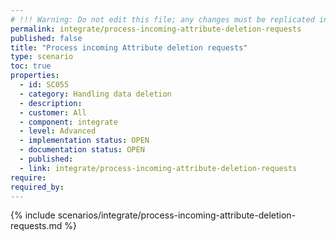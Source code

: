 ```yaml
---
# !!! Warning: Do not edit this file; any changes must be replicated in Excel !!!
permalink: integrate/process-incoming-attribute-deletion-requests
published: false
title: "Process incoming Attribute deletion requests"
type: scenario
toc: true
properties:
  - id: SC055
  - category: Handling data deletion
  - description:
  - customer: All
  - component: integrate
  - level: Advanced
  - implementation status: OPEN
  - documentation status: OPEN
  - published:
  - link: integrate/process-incoming-attribute-deletion-requests
require:
required_by:
---
```


{% include scenarios/integrate/process-incoming-attribute-deletion-requests.md %}
